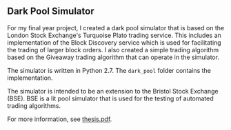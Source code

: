 ## Dark Pool Simulator

For my final year project, I created a dark pool simulator that is based on the London Stock Exchange's Turquoise Plato trading service. This includes an implementation of the Block Discovery service which is used for facilitating the trading of larger block orders. I also created a simple trading algorithm based on the Giveaway trading algorithm that can operate in the simulator. 

The simulator is written in Python 2.7. The `dark_pool` folder contains the implementation.

The simulator is intended to be an extension to the Bristol Stock Exchange (BSE). BSE is a lit pool simulator that is used for the testing of automated trading algorithms.

For more information, see [thesis.pdf](https://github.com/gchurch/DarkPoolSimulator/blob/master/thesis.pdf). 
